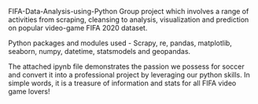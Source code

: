 FIFA-Data-Analysis-using-Python
Group project which involves a range of activities from scraping, cleansing to analysis, visualization and prediction on popular video-game FIFA 2020 dataset.

Python packages and modules used - Scrapy, re, pandas, matplotlib, seaborn, numpy, datetime, statsmodels and geopandas.

The attached ipynb file demonstrates the passion we possess for soccer and convert it into a professional project by leveraging our python skills. In simple words, it is a treasure of information and stats for all FIFA video game lovers!
